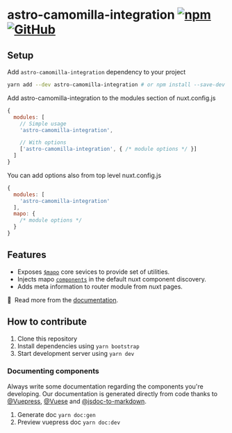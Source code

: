 # astro-camomilla-integration [![npm](https://img.shields.io/npm/v/astro-camomilla-integration?style=flat-square)](https://www.npmjs.com/package/astro-camomilla-integration) [![GitHub](https://img.shields.io/badge/license-MIT-green?style=flat-square)](https://github.com/camomillacms/astro-camomilla-integration/blob/master/LICENSE.md)

## Setup
Add `astro-camomilla-integration` dependency to your project
```sh
yarn add --dev astro-camomilla-integration # or npm install --save-dev astro-camomilla-integration
```
Add astro-camomilla-integration to the modules section of nuxt.config.js
```js
{
  modules: [
    // Simple usage
    'astro-camomilla-integration',

    // With options
    ['astro-camomilla-integration', { /* module options */ }]
  ]
}
```
 
 You can add options also from top level nuxt.config.js

```js
{
  modules: [
    'astro-camomilla-integration'
  ],
  mapo: {
    /* module options */
  }
}
```
## Features

- Exposes [`$mapo`](https://lotrekagency.github.io/mapo/core/) core sevices to provide set of utilities.
- Injects mapo [`components`](https://lotrekagency.github.io/mapo/components/) in the default nuxt component discovery.
- Adds meta information to router module from nuxt pages.

📑 &nbsp;Read more from the [documentation](https://lotrekagency.github.io/mapo/).

## How to contribute

1. Clone this repository
2. Install dependencies using `yarn bootstrap`
3. Start development server using `yarn dev`

### Documenting components
Always write some documentation regarding the components you're developing.
Our documentation is generated directly from code thanks to [@Vuepress](https://vuepress.vuejs.org/), [@Vuese](https://vuese.org/) and [@jsdoc-to-markdown](https://github.com/jsdoc2md/jsdoc-to-markdown#readme).

1. Generate doc `yarn doc:gen`
2. Preview vuepress doc `yarn doc:dev`

